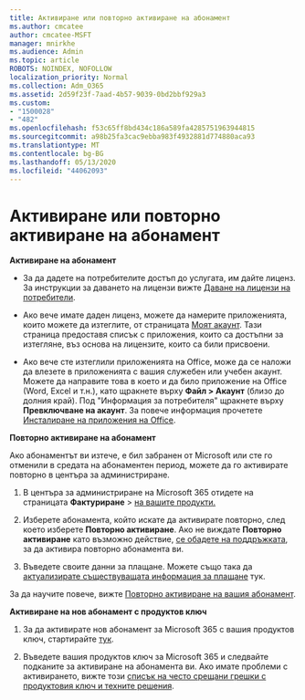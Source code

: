 ```yaml
---
title: Активиране или повторно активиране на абонамент
ms.author: cmcatee
author: cmcatee-MSFT
manager: mnirkhe
ms.audience: Admin
ms.topic: article
ROBOTS: NOINDEX, NOFOLLOW
localization_priority: Normal
ms.collection: Adm_O365
ms.assetid: 2d59f23f-7aad-4b57-9039-0bd2bbf929a3
ms.custom:
- "1500028"
- "482"
ms.openlocfilehash: f53c65ff8bd434c186a589fa4285751963944815
ms.sourcegitcommit: a98b25fa3cac9ebba983f4932881d774880aca93
ms.translationtype: MT
ms.contentlocale: bg-BG
ms.lasthandoff: 05/13/2020
ms.locfileid: "44062093"
---
```

# <a name="activate-or-reactivate-a-subscription"></a>Активиране или повторно активиране на абонамент

**Активиране на абонамент**

- За да дадете на потребителите достъп до услугата, им дайте лиценз. За инструкции за даването на лицензи вижте [Даване на лицензи на потребители](https://docs.microsoft.com/microsoft-365/admin/manage/assign-licenses-to-users).

- Ако вече имате даден лиценз, можете да намерите приложенията, които можете да изтеглите, от страницата [Моят акаунт](https://portal.office.com/account/#installs). Тази страница предоставя списък с приложения, които са достъпни за изтегляне, въз основа на лицензите, които са били присвоени.

- Ако вече сте изтеглили приложенията на Office, може да се наложи да влезете в приложенията с вашия служебен или учебен акаунт. Можете да направите това в което и да било приложение на Office (Word, Excel и т.н.), като щракнете върху **Файл > Акаунт** (близо до долния край). Под "Информация за потребителя" щракнете върху **Превключване на акаунт**. За повече информация прочетете [Инсталиране на приложения на Office](https://docs.microsoft.com/microsoft-365/admin/setup/install-applications).

**Повторно активиране на абонамент**

Ако абонаментът ви изтече, е бил забранен от Microsoft или сте го отменили в средата на абонаментен период, можете да го активирате повторно в центъра за администриране.
  
1. В центъра за администриране на Microsoft 365 отидете на страницата **Фактуриране**  >  [на вашите продукти.](https://go.microsoft.com/fwlink/p/?linkid=842054)

2. Изберете абонамента, който искате да активирате повторно, след което изберете **Повторно активиране**. Ако не виждате **Повторно активиране** като възможно действие, [се обадете на поддръжката](https://docs.microsoft.com/microsoft-365/admin/contact-support-for-business-products), за да активира повторно абонамента ви.

3. Въведете своите данни за плащане. Можете също така да [актуализирате съществуващата информация за плащане](https://docs.microsoft.com/microsoft-365/commerce/billing-and-payments/add-update-or-remove-credit-card-or-bank-account) тук.

За да научите повече, вижте [Повторно активиране на вашия абонамент](https://docs.microsoft.com/microsoft-365/commerce/subscriptions/reactivate-your-subscription).

**Активиране на нов абонамент с продуктов ключ**

1. За да активирате нов абонамент за Microsoft 365 с вашия продуктов ключ, стартирайте [тук](https://support.office.com/article/where-to-enter-your-office-product-key-0a82e5ae-739e-4b92-a6f4-2ec780c185db).

2. Въведете вашия продуктов ключ за Microsoft 365 и следвайте подканите за активиране на абонамента ви. Ако имате проблеми с активирането, вижте този [списък на често срещани грешки с продуктовия ключ и техните решения](https://docs.microsoft.com/microsoft-365/commerce/product-key-errors-and-solutions).
